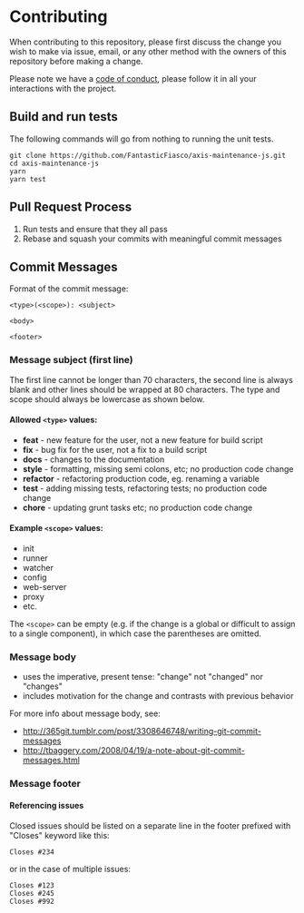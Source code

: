 # Contributing

When contributing to this repository, please first discuss the change you wish to make via issue, email, or any other method with the owners of this repository before making a change.

Please note we have a [code of conduct](./CODE_OF_CONDUCT.md), please follow it in all your interactions with the project.

## Build and run tests

The following commands will go from nothing to running the unit tests.

```
git clone https://github.com/FantasticFiasco/axis-maintenance-js.git
cd axis-maintenance-js
yarn
yarn test
```

## Pull Request Process

1. Run tests and ensure that they all pass
2. Rebase and squash your commits with meaningful commit messages

## Commit Messages

Format of the commit message:
```
<type>(<scope>): <subject>

<body>

<footer>
```

### Message subject (first line)

The first line cannot be longer than 70 characters, the second line is always blank and other lines should be wrapped at 80 characters. The type and scope should always be lowercase as shown below.

#### Allowed `<type>` values:

- __feat__ - new feature for the user, not a new feature for build script
- __fix__ - bug fix for the user, not a fix to a build script
- __docs__ - changes to the documentation
- __style__ - formatting, missing semi colons, etc; no production code change
- __refactor__ - refactoring production code, eg. renaming a variable
- __test__ - adding missing tests, refactoring tests; no production code change
- __chore__ - updating grunt tasks etc; no production code change

#### Example `<scope>` values:

- init
- runner
- watcher
- config
- web-server
- proxy
- etc.

The `<scope>` can be empty (e.g. if the change is a global or difficult to assign to a single component), in which case the parentheses are omitted.

### Message body

- uses the imperative, present tense: "change" not "changed" nor "changes"
- includes motivation for the change and contrasts with previous behavior

For more info about message body, see:

- http://365git.tumblr.com/post/3308646748/writing-git-commit-messages
- http://tbaggery.com/2008/04/19/a-note-about-git-commit-messages.html

### Message footer

#### Referencing issues

Closed issues should be listed on a separate line in the footer prefixed with "Closes" keyword like this:

```
Closes #234
```

or in the case of multiple issues:

```
Closes #123
Closes #245
Closes #992
```
